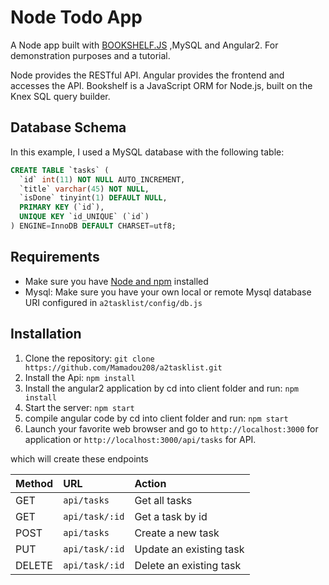 # Node Todo App

A Node app built with [BOOKSHELF.JS](http://bookshelfjs.org/) ,MySQL and Angular2. For demonstration purposes and a tutorial.

Node provides the RESTful API. Angular provides the frontend and accesses the API. Bookshelf is a JavaScript ORM for Node.js, built on the Knex SQL query builder.

## Database Schema
In this example, I used a MySQL database with the following table:
 ```sql
 CREATE TABLE `tasks` (
   `id` int(11) NOT NULL AUTO_INCREMENT,
   `title` varchar(45) NOT NULL,
   `isDone` tinyint(1) DEFAULT NULL,
   PRIMARY KEY (`id`),
   UNIQUE KEY `id_UNIQUE` (`id`)
 ) ENGINE=InnoDB DEFAULT CHARSET=utf8;
```

## Requirements

- Make sure you have [Node and npm](http://nodejs.org) installed
- Mysql: Make sure you have your own local or remote Mysql database URI configured in `a2tasklist/config/db.js`

## Installation

1. Clone the repository: `git clone https://github.com/Mamadou208/a2tasklist.git`
2. Install the Api: `npm install`
3. Install the angular2 application by cd into client folder and run: `npm install`
4. Start the server: `npm start`
5. compile angular code by cd into client folder and run: `npm start`
6. Launch your favorite web browser and go to `http://localhost:3000` for application or `http://localhost:3000/api/tasks` for API. 

which will create these endpoints

| Method | URL          | Action                        |
| :----- | :------------| :---------------------------- |
| GET    | `api/tasks`     | Get all tasks                 |
| GET    | `api/task/:id` | Get a task by id              |
| POST   | `api/tasks`     | Create a new task             |
| PUT    | `api/task/:id` | Update an existing task       |
| DELETE | `api/task/:id` | Delete an existing task       |
